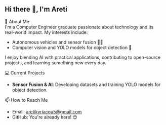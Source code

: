 ## Hi there 👋, I'm Areti

🚀 About Me  
I'm a Computer Engineer graduate passionate about technology and its real-world impact. My interests include:  
- Autonomous vehicles and sensor fusion 🚗🤖  
- Computer vision and YOLO models for object detection 📸  

I enjoy blending AI with practical applications, contributing to open-source projects, and learning something new every day.  

💻 Current Projects  
- **Sensor Fusion & AI**: Developing datasets and training YOLO models for object detection.  

📫 How to Reach Me  
- Email: aretikyriacou5@gmail.com  
- GitHub: You're already here! 😊  
